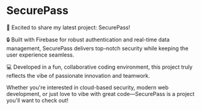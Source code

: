 # SecurePass
🚀 Excited to share my latest project: SecurePass!

🔒 Built with Firebase for robust authentication and real-time data management, SecurePass delivers top-notch security while keeping the user experience seamless.

💻 Developed in a fun, collaborative coding environment, this project truly reflects the vibe of passionate innovation and teamwork.

Whether you're interested in cloud-based security, modern web development, or just love to vibe with great code—SecurePass is a project you'll want to check out!
